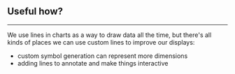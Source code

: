 ## Useful how?

***

We use lines in charts as a way to draw data all the time, but there's all kinds of places we can use custom lines to improve our displays:

 * custom symbol generation can represent more dimensions
 * adding lines to annotate and make things interactive
